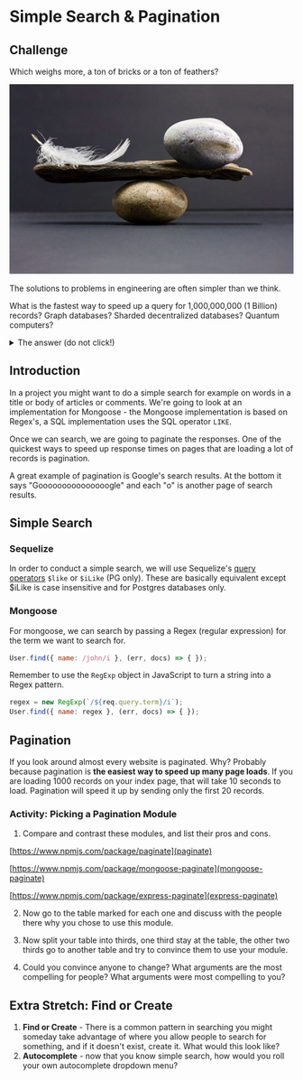 # Simple Search & Pagination

## Challenge

Which weighs more, a ton of bricks or a ton of feathers?

![feathers-bricks](feathers-bricks.jpg)

The solutions to problems in engineering are often simpler than we think.

What is the fastest way to speed up a query for 1,000,000,000 (1 Billion) records? Graph databases? Sharded decentralized databases? Quantum computers?

<details>
  <summary>
    The answer (do not click!)
  </summary>
  <img src='google.png' />
</details>

## Introduction



In a project you might want to do a simple search for example on words in a title or body of articles or comments. We're going to look at an implementation for Mongoose - the Mongoose implementation is based on Regex's, a SQL implementation uses the SQL operator `LIKE`.

Once we can search, we are going to paginate the responses. One of the quickest ways to speed up response times on pages that are loading a lot of records is pagination.

A great example of pagination is Google's search results. At the bottom it says "Gooooooooooooooogle" and each "o" is another page of search results.

## Simple Search

### Sequelize

In order to conduct a simple search, we will use Sequelize's [query operators](http://docs.sequelizejs.com/manual/tutorial/querying.html#operators) `$like` or `$iLike` (PG only). These are basically equivalent except $iLike is case insensitive and for Postgres databases only.

### Mongoose

For mongoose, we can search by passing a Regex (regular expression) for the term we want to search for.

```js
User.find({ name: /john/i }, (err, docs) => { });
```

Remember to use the `RegExp` object in JavaScript to turn a string into a Regex pattern.

```js
regex = new RegExp(`/${req.query.term}/i`);
User.find({ name: regex }, (err, docs) => { });
```

## Pagination

If you look around almost every website is paginated. Why? Probably because pagination is **the easiest way to speed up many page loads**. If you are loading 1000 records on your index page, that will take 10 seconds to load. Pagination will speed it up by sending only the first 20 records.

### Activity: Picking a Pagination Module

1. Compare and contrast these modules, and list their pros and cons.

  [https://www.npmjs.com/package/paginate](paginate)

  [https://www.npmjs.com/package/mongoose-paginate](mongoose-paginate)

  [https://www.npmjs.com/package/express-paginate](express-paginate)

2. Now go to the table marked for each one and discuss with the people there why you chose to use this module.

3. Now split your table into thirds, one third stay at the table, the other two thirds go to another table and try to convince them to use your module.

4. Could you convince anyone to change? What arguments are the most compelling for people?  What arguments were most compelling to you?

## Extra Stretch: Find or Create

1. **Find or Create** - There is a common pattern in searching you might someday take advantage of where you allow people to search for something, and if it doesn't exist, create it. What would this look like?
1. **Autocomplete** - now that you know simple search, how would you roll your own autocomplete dropdown menu?
